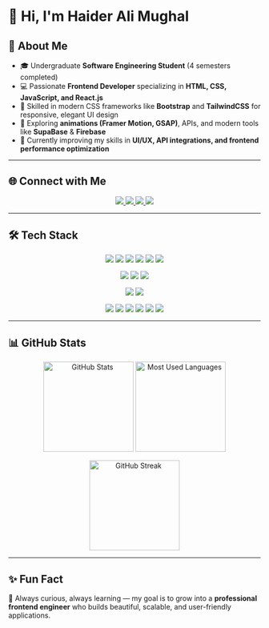 # 👋 Hi, I'm Haider Ali Mughal

## 🌟 About Me  
- 🎓 Undergraduate **Software Engineering Student** (4 semesters completed)  
- 💻 Passionate **Frontend Developer** specializing in **HTML, CSS, JavaScript, and React.js**  
- 🎨 Skilled in modern CSS frameworks like **Bootstrap** and **TailwindCSS** for responsive, elegant UI design  
- 🚀 Exploring **animations (Framer Motion, GSAP)**, APIs, and modern tools like **SupaBase** & **Firebase**  
- 🌱 Currently improving my skills in **UI/UX, API integrations, and frontend performance optimization**  

---

## 🌐 Connect with Me  

<p align="center">
  <a href="https://www.linkedin.com/in/haider-ali-mughal-6a495737b/">
    <img src="https://img.shields.io/badge/LinkedIn-%230077B5.svg?&style=for-the-badge&logo=linkedin&logoColor=white" />
  </a>
  <a href="https://www.instagram.com/itx_mughal934/">
    <img src="https://img.shields.io/badge/Instagram-%23E4405F.svg?&style=for-the-badge&logo=instagram&logoColor=white" />
  </a>
  <a href="https://github.com/haidermughal934">
    <img src="https://img.shields.io/badge/GitHub-%23121011.svg?&style=for-the-badge&logo=github&logoColor=white" />
  </a>
  <a href="mailto:alihaiderbop934@gmail.com">
    <img src="https://img.shields.io/badge/Email-D14836?&style=for-the-badge&logo=gmail&logoColor=white" />
  </a>
</p>

---

## 🛠️ Tech Stack  

<p align="center">
  <!-- Core Frontend -->
  <img src="https://img.shields.io/badge/html5-%23E34F26.svg?&style=for-the-badge&logo=html5&logoColor=white" />
  <img src="https://img.shields.io/badge/css3-%231572B6.svg?&style=for-the-badge&logo=css3&logoColor=white" />
  <img src="https://img.shields.io/badge/javascript-%23323330.svg?&style=for-the-badge&logo=javascript&logoColor=%23F7DF1E" />
  <img src="https://img.shields.io/badge/react-%2320232a.svg?&style=for-the-badge&logo=react&logoColor=%2361DAFB" />
  <img src="https://img.shields.io/badge/bootstrap-%23563D7C.svg?&style=for-the-badge&logo=bootstrap&logoColor=white" />
  <img src="https://img.shields.io/badge/tailwindcss-%2338B2AC.svg?&style=for-the-badge&logo=tailwind-css&logoColor=white" />
</p>

<p align="center">
  <!-- Animations & APIs -->
  <img src="https://img.shields.io/badge/framer%20motion-%23000000.svg?&style=for-the-badge&logo=framer&logoColor=white" />
  <img src="https://img.shields.io/badge/GSAP-%2388CE02.svg?&style=for-the-badge&logo=greensock&logoColor=black" />
  <img src="https://img.shields.io/badge/APIs-%2302569B.svg?&style=for-the-badge&logo=fastapi&logoColor=white" />
</p>

<p align="center">
  <!-- Databases & Backend -->
  <img src="https://img.shields.io/badge/supabase-3ECF8E?&style=for-the-badge&logo=supabase&logoColor=white" />
  <img src="https://img.shields.io/badge/firebase-%23039BE5.svg?&style=for-the-badge&logo=firebase" />
</p>

<p align="center">
  <!-- Tools -->
  <img src="https://img.shields.io/badge/git-%23F05033.svg?&style=for-the-badge&logo=git&logoColor=white" />
  <img src="https://img.shields.io/badge/github-%23121011.svg?&style=for-the-badge&logo=github&logoColor=white" />
  <img src="https://img.shields.io/badge/npm-%23CB3837.svg?&style=for-the-badge&logo=npm&logoColor=white" />
  <img src="https://img.shields.io/badge/vscode-%23007ACC.svg?&style=for-the-badge&logo=visual-studio-code&logoColor=white" />
  <img src="https://img.shields.io/badge/figma-%23F24E1E.svg?&style=for-the-badge&logo=figma&logoColor=white" />
  <img src="https://img.shields.io/badge/fontawesome-%23339AF0.svg?&style=for-the-badge&logo=fontawesome&logoColor=white" />
</p>

---

## 📊 GitHub Stats  

<p align="center">
  <img src="https://github-readme-stats.vercel.app/api?username=haidermughal934&show_icons=true&theme=tokyonight" alt="GitHub Stats" height="180" />
  <img src="https://github-readme-stats.vercel.app/api/top-langs/?username=haidermughal934&layout=compact&theme=tokyonight" alt="Most Used Languages" height="180" />
</p>

<p align="center">
  <img src="https://github-readme-streak-stats.herokuapp.com/?user=haidermughal934&theme=tokyonight&hide_border=false" alt="GitHub Streak" height="180" />
</p>

---

## ✨ Fun Fact  
🌱 Always curious, always learning — my goal is to grow into a **professional frontend engineer** who builds beautiful, scalable, and user-friendly applications.  
